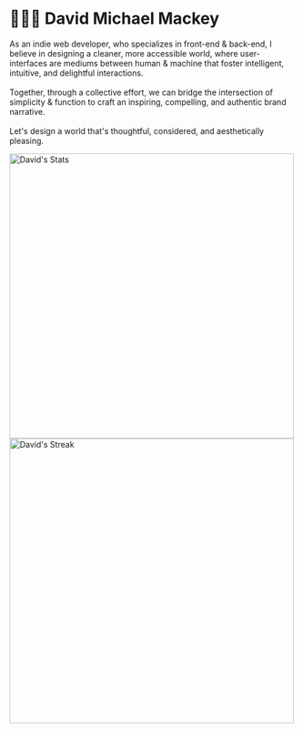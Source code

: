 # 🏄🏻‍♂️ David Michael Mackey

As an indie web developer, who specializes in front-end & back-end, I believe in designing a cleaner, more accessible world, where user-interfaces are mediums between human & machine that foster intelligent, intuitive, and delightful interactions.
<br><br>
Together, through a collective effort, we can bridge the intersection of simplicity & function to craft an inspiring, compelling, and authentic brand narrative.
<br><br>
Let's design a world that's thoughtful, considered, and aesthetically pleasing.
<br>

<img src="https://github-readme-stats.vercel.app/api?username=davidmichaelmackey&theme=tokyonight&show_icons=true&hide_border=true&count_private=true" alt="David's Stats" width="500">
<img src="https://github-readme-streak-stats.herokuapp.com/?user=davidmichaelmackey&theme=tokyonight&hide_border=true" alt="David's Streak" width="500">
<!-- <img src="https://github-readme-stats.vercel.app/api/top-langs/?username=davidmichaelmackey&theme=tokyonight&show_icons=true&hide_border=true&layout=compact" alt="David's Top Languages" width="500"> -->

<!--
**davidmichaelmackey/davidmichaelmackey** is a ✨ _special_ ✨ repository because its `README.md` (this file) appears on your GitHub profile.

Here are some ideas to get you started:

- 🔭 I’m currently working on ...
- 🌱 I’m currently learning ...
- 👯 I’m looking to collaborate on ...
- 🤔 I’m looking for help with ...
- 💬 Ask me about ...
- 📫 How to reach me: ...
- 😄 Pronouns: ...
- ⚡ Fun fact: ...
-->
